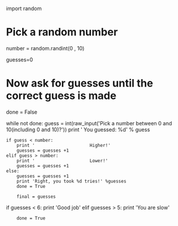 import random

# Pick a random number
number = random.randint(0 , 10)

guesses=0

# Now ask for guesses until the correct guess is made
done = False

while not done:
    guess = int(raw_input('Pick a number between 0 and 10(including 0 and 10)?'))
    print '					You guessed: %d' % guess
    
    if guess < number:
        print '						Higher!'
        guesses = guesses +1
    elif guess > number:
        print '						Lower!'
        guesses = guesses +1
    else:
        guesses = guesses +1
        print 'Right, you took %d tries!' %guesses
        done = True

        final = guesses
        
if guesses < 6:
        print 'Good job'
elif guesses > 5:
        print 'You are slow'
        
        done = True
